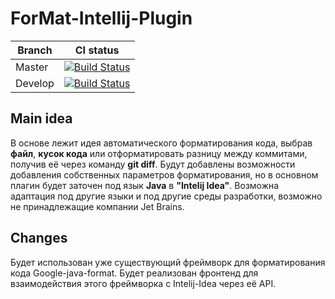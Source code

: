 # ForMat-Intellij-Plugin

Branch | CI status
--------|----------
Master | [![Build Status](https://travis-ci.org/DontKnowers/ForMat-Intellij-Plugin.svg?branch=master)](https://travis-ci.org/DontKnowers/ForMat-Intellij-Plugin)
Develop | [![Build Status](https://travis-ci.org/DontKnowers/ForMat-Intellij-Plugin.svg?branch=develop)](https://travis-ci.org/DontKnowers/ForMat-Intellij-Plugin)


## Main idea
В основе лежит идея автоматического форматирования кода, выбрав **файл**, **кусок кода** или отформатировать разницу между коммитами, получив её через команду **git diff**. Будут добавлены возможности добавления собственных параметров форматирования, но в основном плагин будет заточен под язык **Java** в **"Intelij Idea"**.
Возможна адаптация под другие языки и под другие среды разработки, возможно не принадлежащие компании Jet Brains.
## Changes
Будет использован уже существующий фреймворк для форматирования кода Google-java-format. Будет реализован фронтенд для взаимодействия этого фреймворка с Intelij-Idea через её API.
